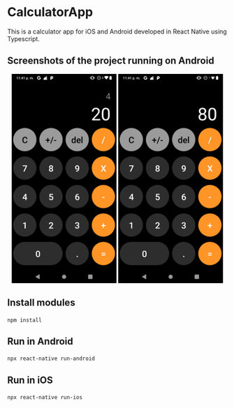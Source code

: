 # CalculatorApp

This is a calculator app for iOS and Android developed in React Native using Typescript.

## Screenshots of the project running on Android
<div align="middle">
  <img src="/img/Screenshot1.png" alt="Screenshot of the project running on Android" width="240" />
  <img src="/img/Screenshot2.png" alt="Screenshot of the project running on Android" width="240" />
</div>

## Install modules
`npm install`

## Run in Android
`npx react-native run-android`

## Run in iOS
`npx react-native run-ios`

